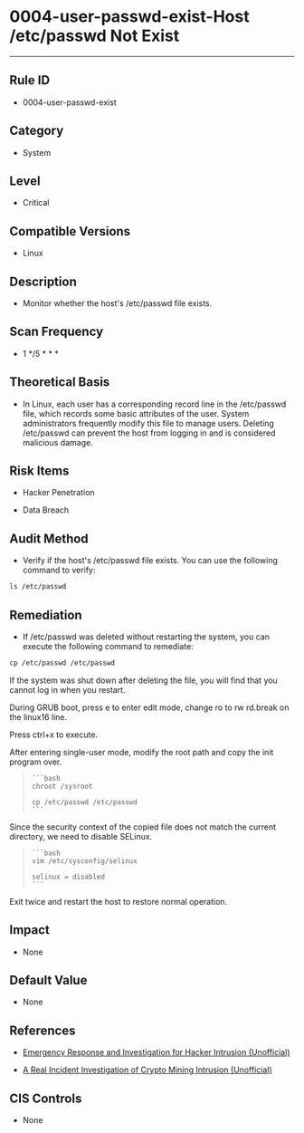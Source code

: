 # 0004-user-passwd-exist-Host /etc/passwd Not Exist
---

## Rule ID

- 0004-user-passwd-exist


## Category

- System


## Level

- Critical


## Compatible Versions

- Linux


## Description

- Monitor whether the host's /etc/passwd file exists.

## Scan Frequency

- 1 */5 * * *

## Theoretical Basis

- In Linux, each user has a corresponding record line in the /etc/passwd file, which records some basic attributes of the user. System administrators frequently modify this file to manage users. Deleting /etc/passwd can prevent the host from logging in and is considered malicious damage.


## Risk Items

- Hacker Penetration

- Data Breach


## Audit Method

- Verify if the host's /etc/passwd file exists. You can use the following command to verify:

```bash
ls /etc/passwd
```


## Remediation

- If /etc/passwd was deleted without restarting the system, you can execute the following command to remediate:
```bash
cp /etc/passwd /etc/passwd
```
If the system was shut down after deleting the file, you will find that you cannot log in when you restart.
>
>
During GRUB boot, press e to enter edit mode, change ro to rw rd.break on the linux16 line.
>
>
Press ctrl+x to execute.
>
>
After entering single-user mode, modify the root path and copy the init program over.
>
>     ```bash
>     chroot /sysroot
>
>     cp /etc/passwd /etc/passwd
>     ```
>
>
Since the security context of the copied file does not match the current directory, we need to disable SELinux.
>
>     ```bash
>     vim /etc/sysconfig/selinux
>
>     selinux = disabled
>     ```
>
>
Exit twice and restart the host to restore normal operation.


## Impact

- None


## Default Value

- None


## References

- [Emergency Response and Investigation for Hacker Intrusion (Unofficial)](https://www.sohu.com/a/236820450_99899618)

- [A Real Incident Investigation of Crypto Mining Intrusion (Unofficial)](https://www.cnblogs.com/zsl-find/articles/11688640.html)


## CIS Controls

- None